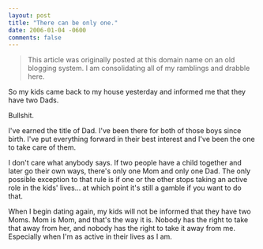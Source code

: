 ```yaml
---
layout: post
title: "There can be only one."
date: 2006-01-04 -0600
comments: false
---
```


> This article was originally posted at this domain name on an old blogging system.  I am consolidating all of my ramblings and drabble here.

So my kids came back to my house yesterday and informed me that they have two Dads.

Bullshit.

I've earned the title of Dad.  I've been there for both of those boys since birth.  I've put everything forward in their best interest and I've been the one to take care of them.

I don't care what anybody says.  If two people have a child together and later go their own ways, there's only one Mom and only one Dad.  The only possible exception to that rule is if one or the other stops taking an active role in the kids' lives...  at which point it's still a gamble if you want to do that.

When I begin dating again, my kids will not be informed that they have two Moms.  Mom is Mom, and that's the way it is.  Nobody has the right to take that away from her, and nobody has the right to take it away from me.  Especially when I'm as active in their lives as I am.